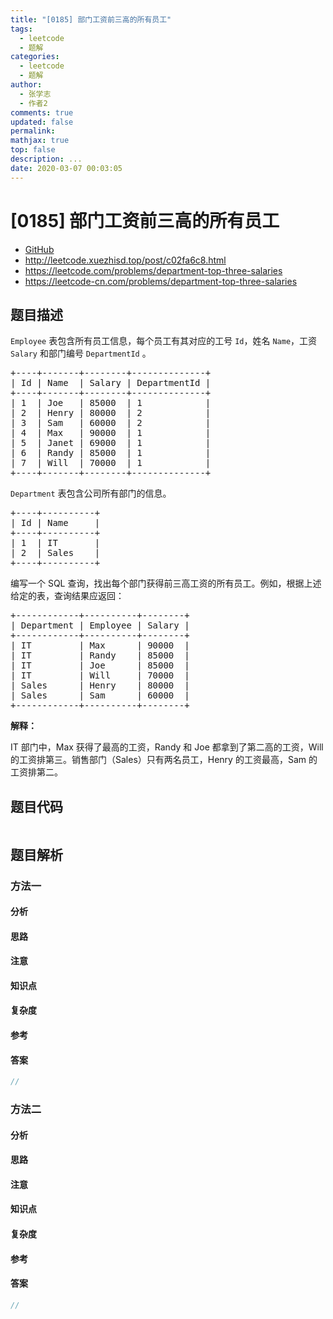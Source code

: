 ```yaml
---
title: "[0185] 部门工资前三高的所有员工"
tags:
  - leetcode
  - 题解
categories:
  - leetcode
  - 题解
author:
  - 张学志
  - 作者2
comments: true
updated: false
permalink:
mathjax: true
top: false
description: ...
date: 2020-03-07 00:03:05
---
```



# [0185] 部门工资前三高的所有员工
* [GitHub](https://github.com/algoboy101/LeetCodeCrowdsource/tree/master/_posts/QA/%5B0185%5D%20%E9%83%A8%E9%97%A8%E5%B7%A5%E8%B5%84%E5%89%8D%E4%B8%89%E9%AB%98%E7%9A%84%E6%89%80%E6%9C%89%E5%91%98%E5%B7%A5.md)
* http://leetcode.xuezhisd.top/post/c02fa6c8.html
* https://leetcode.com/problems/department-top-three-salaries
* https://leetcode-cn.com/problems/department-top-three-salaries


## 题目描述

<p><code>Employee</code> 表包含所有员工信息，每个员工有其对应的工号&nbsp;<code>Id</code>，姓名 <code>Name</code>，工资 <code>Salary</code> 和部门编号 <code>DepartmentId</code> 。</p>

<pre>+----+-------+--------+--------------+
| Id | Name  | Salary | DepartmentId |
+----+-------+--------+--------------+
| 1  | Joe   | 85000  | 1            |
| 2  | Henry | 80000  | 2            |
| 3  | Sam   | 60000  | 2            |
| 4  | Max   | 90000  | 1            |
| 5  | Janet | 69000  | 1            |
| 6  | Randy | 85000  | 1            |
| 7  | Will  | 70000  | 1            |
+----+-------+--------+--------------+</pre>

<p><code>Department</code> 表包含公司所有部门的信息。</p>

<pre>+----+----------+
| Id | Name     |
+----+----------+
| 1  | IT       |
| 2  | Sales    |
+----+----------+</pre>

<p>编写一个&nbsp;SQL 查询，找出每个部门获得前三高工资的所有员工。例如，根据上述给定的表，查询结果应返回：</p>

<pre>+------------+----------+--------+
| Department | Employee | Salary |
+------------+----------+--------+
| IT         | Max      | 90000  |
| IT         | Randy    | 85000  |
| IT         | Joe      | 85000  |
| IT         | Will     | 70000  |
| Sales      | Henry    | 80000  |
| Sales      | Sam      | 60000  |
+------------+----------+--------+</pre>

<p><strong>解释：</strong></p>

<p>IT 部门中，Max 获得了最高的工资，Randy 和 Joe 都拿到了第二高的工资，Will 的工资排第三。销售部门（Sales）只有两名员工，Henry 的工资最高，Sam 的工资排第二。</p>



## 题目代码

```cpp
```


## 题目解析


### 方法一

#### 分析

#### 思路

#### 注意

#### 知识点

#### 复杂度

#### 参考

#### 答案

```cpp
//
```


### 方法二

#### 分析

#### 思路

#### 注意

#### 知识点

#### 复杂度

#### 参考

#### 答案

```cpp
//
```


